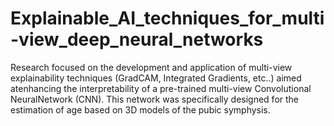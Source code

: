 # Explainable_AI_techniques_for_multi-view_deep_neural_networks
Research focused on the development and application of multi-view explainability techniques (GradCAM, Integrated Gradients, etc..) aimed atenhancing the interpretability of a pre-trained multi-view Convolutional NeuralNetwork (CNN). This network was specifically designed for the estimation of age based on 3D models of the pubic symphysis.
